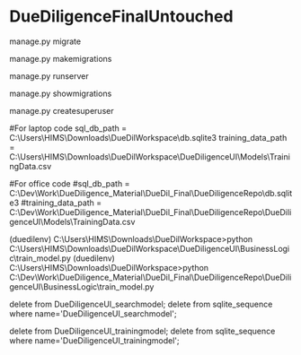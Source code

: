 # DueDiligenceFinalUntouched

manage.py migrate

manage.py makemigrations

manage.py runserver

manage.py showmigrations

manage.py createsuperuser

#For laptop code
sql_db_path = C:\\Users\\HIMS\\Downloads\\DueDilWorkspace\\db.sqlite3
training_data_path = C:\\Users\\HIMS\\Downloads\\DueDilWorkspace\\DueDiligenceUI\\Models\\TrainingData.csv

#For office code
#sql_db_path = C:\\Dev\\Work\\DueDiligence_Material\\DueDil_Final\\DueDiligenceRepo\\db.sqlite3
#training_data_path = C:\\Dev\\Work\\DueDiligence_Material\\DueDil_Final\\DueDiligenceRepo\\DueDiligenceUI\\Models\\TrainingData.csv


(duedilenv) C:\Users\HIMS\Downloads\DueDilWorkspace>python C:\\Users\\HIMS\\Downloads\\DueDilWorkspace\\DueDiligenceUI\\BusinessLogic\\train_model.py
(duedilenv) C:\Users\HIMS\Downloads\DueDilWorkspace>python C:\\Dev\\Work\\DueDiligence_Material\\DueDil_Final\\DueDiligenceRepo\\DueDiligenceUI\\BusinessLogic\\train_model.py


delete from DueDiligenceUI_searchmodel;
delete from sqlite_sequence where name='DueDiligenceUI_searchmodel';

delete from DueDiligenceUI_trainingmodel;
delete from sqlite_sequence where name='DueDiligenceUI_trainingmodel';
